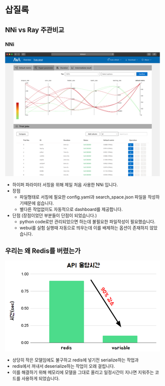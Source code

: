 # 삽질록

## NNi vs Ray 주관비교

### NNi

<img src='./img/nni.png'>

- 하이퍼 파라미터 서칭을 위해 제일 처음 사용한 NNi 입니다.
- 장점
  - 파일형태로 서칭에 필요한 config.yaml과 search_space.json 파일을 작성하기때문에 쉽습니다.
  - 별다른 작업없이도 자동적으로 dashboard를 제공합니다.
- 단점 (장점이었던 부분들이 단점이 되었습니다.)
  - python code로만 관리되었으면 하는데 불필요한 파일작성이 필요했습니다.
  - webui를 실험 실행때 자동으로 띄우는데 이를 배제하는 옵션이 존재하지 않았습니다.


## 우리는 왜 Redis를 버렸는가


![](./img/api-test.png)


- 상당히 작은 모델임에도 불구하고 redis에 넣기전 serialize하는 작업과
- redis에서 꺼내서 deserialize하는 작업이 오래 걸립니다.
- 이를 해결하기 위해 메모리에 모델을 그대로 올리고 일정시간이 지나면 지워주는 코드를 사용하게 되었습니다.
